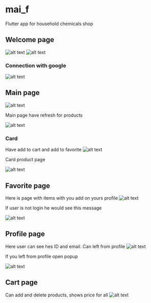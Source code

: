 # mai_f
Flutter app for household chemicals shop


## Welcome page
![alt text](image.png)
![alt text](image-1.png)
### Connection with google 
![alt text](image-2.png)

## Main page
![alt text](image-4.png)

Main page have refresh for products 

![alt text](image-3.png)
### Card 
Have add to cart and add to favorite
![alt text](image-5.png)

Card product page 

![alt text](image-6.png)
## Favorite page
Here is page with items with you add on yours profile 
![alt text](image-7.png)

If user is not login he would see this message 

![alt text](image-11.png)

## Profile page 
Here user can see hes ID and email. Can left from profile
![alt text](image-8.png)

If you left from profile open popup

![alt text](image-9.png)


## Cart page 
Can add and delete products, shows price for all
![alt text](image-10.png)